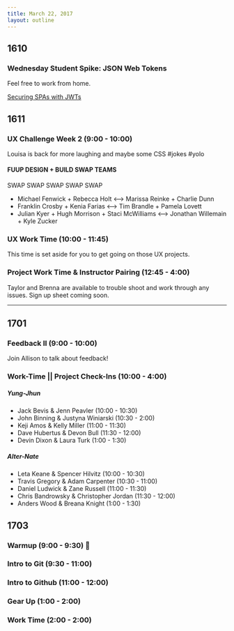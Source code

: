```yaml
---
title: March 22, 2017
layout: outline
---
```


## 1610

### Wednesday Student Spike: JSON Web Tokens
Feel free to work from home.

[Securing SPAs with JWTs](http://frontend.turing.io/lessons/security-with-jwts.html)

## 1611

### UX Challenge Week 2 (9:00 - 10:00)  
Louisa is back for more laughing and maybe some CSS #jokes #yolo

#### FUUP DESIGN + BUILD SWAP TEAMS
SWAP SWAP SWAP SWAP SWAP

* Michael Fenwick + Rebecca Holt <--> Marissa Reinke + Charlie Dunn
* Franklin Crosby + Kenia Farias <--> Tim Brandle  + Pamela Lovett
* Julian Kyer +  Hugh Morrison + Staci McWilliams <--> Jonathan Willemain +  Kyle Zucker


### UX Work Time (10:00 - 11:45)  
This time is set aside for you to get going on those UX projects.

### Project Work Time & Instructor Pairing (12:45 - 4:00)
Taylor and Brenna are available to trouble shoot and work through any issues. Sign up sheet coming soon.  


-----------------------------------------------

## 1701

### Feedback II (9:00 - 10:00)

Join Allison to talk about feedback!

### Work-Time || Project Check-Ins (10:00 - 4:00)

##### Yung-Jhun

* Jack Bevis & Jenn Peavler (10:00 - 10:30)
* John Binning & Justyna Winiarski (10:30 - 2:00)
* Keji Amos & Kelly Miller (11:00 - 11:30)
* Dave Hubertus & Devon Bull (11:30 - 12:00)
* Devin Dixon & Laura Turk (1:00 - 1:30)

##### Alter-Nate

* Leta Keane & Spencer Hilvitz (10:00 - 10:30)
* Travis Gregory & Adam Carpenter (10:30 - 11:00)
* Daniel Ludwick & Zane Russell (11:00 - 11:30)
* Chris Bandrowsky & Christopher Jordan (11:30 - 12:00)
* Anders Wood & Breana Knight (1:00 - 1:30)

## 1703

### Warmup (9:00 - 9:30) :muscle:

### Intro to Git (9:30 - 11:00)

### Intro to Github (11:00 - 12:00)

### Gear Up (1:00 - 2:00)

### Work Time (2:00 - 2:00)
